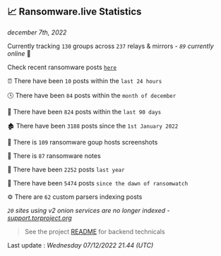 
## 📈 Ransomware.live Statistics
_december 7th, 2022_

Currently tracking `130` groups across `237` relays & mirrors - _`89` currently online_ 📡

Check recent ransomware posts [`here`](recentposts.md)


⏰ There have been `10` posts within the `last 24 hours`

🕓 There have been `84` posts within the `month of december`

📅 There have been `824` posts within the `last 90 days`

🏚 There have been `3188` posts since the `1st January 2022`

📸 There is `109` ransomware goup hosts screenshots

📝 There is `87` ransomware notes

🚀 There have been `2252` posts `last year`

🐣 There have been `5474` posts `since the dawn of ransomwatch`

⚙️ There are `62` custom parsers indexing posts

_`20` sites using v2 onion services are no longer indexed - [support.torproject.org](https://support.torproject.org/onionservices/v2-deprecation/)_

> See the project [README](https://github.com/jmousqueton/ransomwatch#readme) for backend technicals



Last update : _Wednesday 07/12/2022 21.44 (UTC)_

